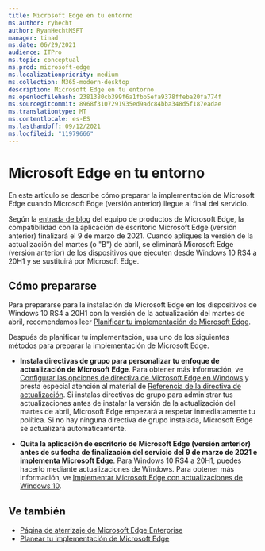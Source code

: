 ```yaml
---
title: Microsoft Edge en tu entorno
ms.author: ryhecht
author: RyanHechtMSFT
manager: tinad
ms.date: 06/29/2021
audience: ITPro
ms.topic: conceptual
ms.prod: microsoft-edge
ms.localizationpriority: medium
ms.collection: M365-modern-desktop
description: Microsoft Edge en tu entorno
ms.openlocfilehash: 2381380cb399f6a1fbb5efa9378ffeba20fa774f
ms.sourcegitcommit: 8968f3107291935ed9adc84bba348d5f187eadae
ms.translationtype: MT
ms.contentlocale: es-ES
ms.lasthandoff: 09/12/2021
ms.locfileid: "11979666"
---
```

# <a name="microsoft-edge-in-your-environment"></a>Microsoft Edge en tu entorno

En este artículo se describe cómo preparar la implementación de Microsoft Edge cuando Microsoft Edge (versión anterior) llegue al final del servicio.

Según la [entrada de blog](https://aka.ms/EdgeLegacyEOS) del equipo de productos de Microsoft Edge, la compatibilidad con la aplicación de escritorio Microsoft Edge (versión anterior) finalizará el 9 de marzo de 2021. Cuando apliques la versión de la actualización del martes (o "B") de abril, se eliminará Microsoft Edge (versión anterior) de los dispositivos que ejecuten desde Windows 10 RS4 a 20H1 y se sustituirá por Microsoft Edge.

## <a name="how-to-prepare"></a>Cómo prepararse

Para prepararse para la instalación de Microsoft Edge en los dispositivos de Windows 10 RS4 a 20H1 con la versión de la actualización del martes de abril, recomendamos leer [Planificar tu implementación de Microsoft Edge](deploy-edge-plan-deployment.md).

Después de planificar tu implementación, usa uno de los siguientes métodos para preparar la implementación de Microsoft Edge.

- **Instala directivas de grupo para personalizar tu enfoque de actualización de Microsoft Edge**. Para obtener más información, ve [Configurar las opciones de directiva de Microsoft Edge en Windows](configure-microsoft-edge.md) y presta especial atención al material de [Referencia de la directiva de actualización](microsoft-edge-update-policies.md). Si instalas directivas de grupo para administrar tus actualizaciones antes de instalar la versión de la actualización del martes de abril, Microsoft Edge empezará a respetar inmediatamente tu política. Si no hay ninguna directiva de grupo instalada, Microsoft Edge se actualizará automáticamente.

- **Quita la aplicación de escritorio de Microsoft Edge (versión anterior) antes de su fecha de finalización del servicio del 9 de marzo de 2021 e implementa Microsoft Edge**. Para Windows 10 RS4 a 20H1, puedes hacerlo mediante actualizaciones de Windows. Para obtener más información, ve [Implementar Microsoft Edge con actualizaciones de Windows 10](deploy-edge-with-windows-10-updates.md).

## <a name="see-also"></a>Ve también

- [Página de aterrizaje de Microsoft Edge Enterprise](https://aka.ms/EdgeEnterprise)
- [Planear tu implementación de Microsoft Edge](deploy-edge-plan-deployment.md)